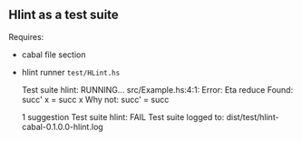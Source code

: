 Hlint as a test suite
---------------------

Requires:

* cabal file section
* hlint runner `test/HLint.hs`

    Test suite hlint: RUNNING...
    src/Example.hs:4:1: Error: Eta reduce
    Found:
      succ' x = succ x
    Why not:
      succ' = succ

    1 suggestion
    Test suite hlint: FAIL
    Test suite logged to: dist/test/hlint-cabal-0.1.0.0-hlint.log